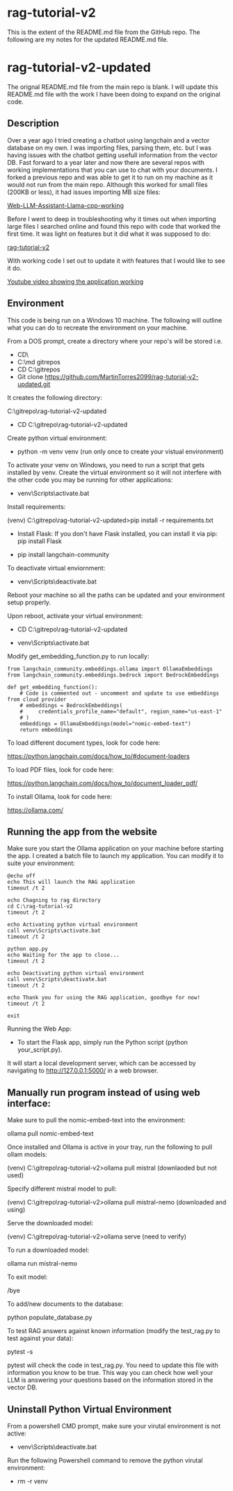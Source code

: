 # rag-tutorial-v2
This is the extent of the README.md file from the GitHub repo. The following are my notes for the updated README.md file.

# rag-tutorial-v2-updated
The orignal README.md file from the main repo is blank. I will update this README.md file with the work I have been doing to expand on the original code.

## Description
Over a year ago I tried creating a chatbot using langchain and a vector database on my own. I was importing files, parsing them, etc. but I was having issues with the chatbot getting usefull information from the vector DB. Fast forward to a year later and now there are several repos with working implementations that you can use to chat with your documents. I forked a previous repo and was able to get it to run on my machine as it would not run from the main repo. Although this worked for small files (200KB or less), it had issues importing MB size files:

[Web-LLM-Assistant-Llama-cpp-working](https://github.com/MartinTorres2099/Web-LLM-Assistant-Llama-cpp-working/tree/main)

Before I went to deep in troubleshooting why it times out when importing large files I searched online and found this repo with code that worked the first time. It was light on features but it did what it was supposed to do:

[rag-tutorial-v2]( https://github.com/pixegami/rag-tutorial-v2.git)

With working code I set out to update it with features that I would like to see it do.

[Youtube video showing the application working]( https://www.youtube.com/watch?v=2TJxpyO3ei4 )

## Environment

This code is being run on a Windows 10 machine. The following will outline what you can do to recreate the environment on your machine.

From a DOS prompt, create a directory where your repo's will be stored i.e.
- CD\ 
- C:\md gitrepos
- CD C:\gitrepos
- Git clone https://github.com/MartinTorres2099/rag-tutorial-v2-updated.git

It creates the following directory:

C:\gitrepo\rag-tutorial-v2-updated

- CD C:\gitrepo\rag-tutorial-v2-updated

Create python virtual environment:

- python -m venv venv (run only once to create your vistual environment)

To activate your venv on Windows, you need to run a script that gets installed by venv. Create the virtual environment so it will not interfere with the other code you may be running for other applications:

- venv\Scripts\activate.bat

Install requirements:

(venv) C:\gitrepo\rag-tutorial-v2-updated>pip install -r requirements.txt

- Install Flask: If you don't have Flask installed, you can install it via pip:
  pip install Flask

- pip install langchain-community


To deactivate virtual enviornment:

- venv\Scripts\deactivate.bat

Reboot your machine so all the paths can be updated and your environment setup properly.

Upon reboot, activate your virtual environment:

- CD C:\gitrepo\rag-tutorial-v2-updated

- venv\Scripts\activate.bat

Modify get_embedding_function.py to run locally:
```
from langchain_community.embeddings.ollama import OllamaEmbeddings
from langchain_community.embeddings.bedrock import BedrockEmbeddings

def get_embedding_function():
    # Code is commented out - uncomment and update to use embeddings from cloud provider
    # embeddings = BedrockEmbeddings(
    #     credentials_profile_name="default", region_name="us-east-1"
    # )
    embeddings = OllamaEmbeddings(model="nomic-embed-text")
    return embeddings

```


To load different document types, look for code here:

https://python.langchain.com/docs/how_to/#document-loaders

To load PDF files, look for code here:

https://python.langchain.com/docs/how_to/document_loader_pdf/

To install Ollama, look for code here:

https://ollama.com/

## Running the app from the website

Make sure you start the Ollama application on your machine before starting the app. I created a batch file to launch my application. You can modify it to suite your environment:

```
@echo off
echo This will launch the RAG application
timeout /t 2

echo Chagning to rag directory
cd C:\rag-tutorial-v2
timeout /t 2

echo Activating python virtual environment
call venv\Scripts\activate.bat
timeout /t 2

python app.py
echo Waiting for the app to close...
timeout /t 2

echo Deactivating python virtual environment
call venv\Scripts\deactivate.bat
timeout /t 2

echo Thank you for using the RAG application, goodbye for now!
timeout /t 2

exit
```

Running the Web App:
- To start the Flask app, simply run the Python script (python your_script.py).

It will start a local development server, which can be accessed by navigating to http://127.0.0.1:5000/ in a web browser.

## Manually run program instead of using web interface:

Make sure to pull the nomic-embed-text into the environment:

ollama pull nomic-embed-text

Once installed and Ollama is active in your tray, run the following to pull ollam models:

(venv) C:\gitrepo\rag-tutorial-v2>ollama pull mistral (downlaoded but not used)

Specify different mistral model to pull:

(venv) C:\gitrepo\rag-tutorial-v2>ollama pull mistral-nemo (downloaded and using)

Serve the downloaded model:

(venv) C:\gitrepo\rag-tutorial-v2>ollama serve (need to verify)

To run a downloaded model:

ollama run mistral-nemo

To exit model:

/bye

To add/new documents to the database:

python populate_database.py

To test RAG answers against known information (modify the test_rag.py to test against your data):

pytest -s

pytest will check the code in test_rag.py. You need to update this file with information you know to be true.
This way you can check how well your LLM is answering your questions based on the information stored in the vector DB.

## Uninstall Python Virtual Environment

From a powershell CMD prompt, make sure your virutal environment is not active:

- venv\Scripts\deactivate.bat

Run the following Powershell command to remove the python virutal environment:

- rm -r venv